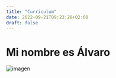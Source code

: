 ```yaml
---
title: "Curriculum"
date: 2022-09-21T09:23:20+02:00
draft: false
---
```


# Mi nombre es Álvaro

![imagen](https://cpilosenlaces.com/wp-content/uploads/2014/11/logo_cpifp-300x116.png)

